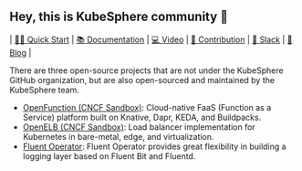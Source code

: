 ## Hey, this is KubeSphere community 👋

|  [👩‍💻 Quick Start](https://github.com/kubesphere/kubesphere#installation) | [📚 Documentation](https://kubesphere.io/docs/) | [💻 Video](https://www.youtube.com/channel/UCyTdUQUYjf7XLjxECx63Hpw) | [🙋‍ Contribution](https://kubesphere.io/contribution/) | [🙌 Slack](https://join.slack.com/t/kubesphere/shared_invite/enQtNTE3MDIxNzUxNzQ0LTZkNTdkYWNiYTVkMTM5ZThhODY1MjAyZmVlYWEwZmQ3ODQ1NmM1MGVkNWEzZTRhNzk0MzM5MmY4NDc3ZWVhMjE) | [👀 Blog](https://kubesphere.io/blogs/) |

There are three open-source projects that are not under the KubeSphere GitHub organization, but are also open-sourced and maintained by the KubeSphere team.

- [OpenFunction (CNCF Sandbox)](https://github.com/OpenFunction/OpenFunction): Cloud-native FaaS (Function as a Service) platform built on Knative, Dapr, KEDA, and Buildpacks.
- [OpenELB (CNCF Sandbox)](https://github.com/openelb/openelb): Load balancer implementation for Kubernetes in bare-metal, edge, and virtualization.
- [Fluent Operator](https://github.com/fluent/fluent-operator): Fluent Operator provides great flexibility in building a logging layer based on Fluent Bit and Fluentd.



